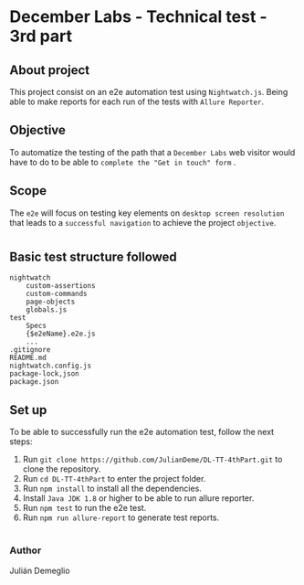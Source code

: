 # December Labs - Technical test - 3rd part

## About project

This project consist on an e2e automation test using `Nightwatch.js`. Being able to make reports for each run of the tests with `Allure Reporter`.

## Objective

To automatize the testing of the path that a `December Labs` web visitor would have to do to be able to `complete the "Get in touch" form` .

## Scope

The `e2e` will focus on testing key elements on `desktop screen resolution` that leads to a `successful navigation` to achieve the project `objective`.

#

## Basic test structure followed

```
nightwatch
	custom-assertions
	custom-commands
	page-objects
	globals.js
test
	Specs
	{$e2eName}.e2e.js
	...
.gitignore
README.md
nightwatch.config.js
package-lock,json
package.json
```

## Set up

To be able to successfully run the e2e automation test, follow the next steps:

1. Run `git clone https://github.com/JulianDeme/DL-TT-4thPart.git` to clone the repository.
2. Run `cd DL-TT-4thPart` to enter the project folder.
3. Run `npm install` to install all the dependencies.
4. Install `Java JDK 1.8` or higher to be able to run allure reporter.
5. Run `npm test` to run the e2e test.
6. Run `npm run allure-report` to generate test reports.

#

### Author

Julián Demeglio
